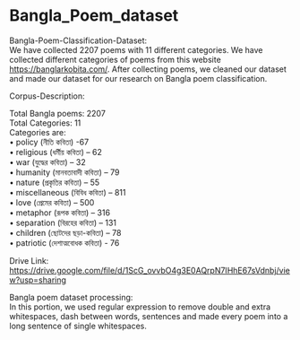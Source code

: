 # Bangla_Poem_dataset

Bangla-Poem-Classification-Dataset:    
We have collected 2207 poems with 11 different categories. We have collected different categories of poems from this website https://banglarkobita.com/. After collecting poems, we cleaned our dataset and made our dataset for our research on Bangla poem classification.

Corpus-Description:

Total Bangla poems: 2207     
Total Categories: 11            
Categories are:                              
•	policy (নীতি কবিতা) -67               
•	religious (ধর্মীয় কবিতা) – 62               
•	war (যুদ্ধের কবিতা) – 32                  
•	humanity (মানবতাবাদী কবিতা) – 79                   
•	nature (প্রকৃতির কবিতা) – 55                   
•	miscellaneous (বিবিধ কবিতা) – 811                    
•	love (প্রেমের কবিতা) – 500                      
•	metaphor (রূপক কবিতা) – 316                     
•	separation (বিরহের কবিতা) – 131                          
•	children (ছোটদের ছড়া-কবিতা) – 78                   
•	patriotic (দেশাত্মবোধক কবিতা) - 76                    

Drive Link:    
https://drive.google.com/file/d/1ScG_ovvbO4g3E0AQrpN7IHhE67sVdnbj/view?usp=sharing

Bangla poem dataset processing:      
In this portion, we used regular expression to remove double and extra whitespaces, dash between words, sentences and made every poem into a long sentence of single whitespaces.




